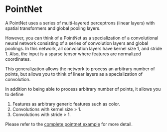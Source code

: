 PointNet
========

A PointNet uses a series of multi-layered perceptrons (linear layers) with
spatial transformers and global pooling layers.

However, you can think of a PointNet as a specialization of a convolutional
neural network consisting of a series of convolution layers and global poolings.
In this network, all convolution layers have kernel size 1, and stride 1. Also,
the input is a sparse tensor where features are normalized coordinates.

This generalization allows the network to process an arbitrary number of
points, but allows you to think of linear layers as a specialization of
convolution.

In addition to being able to process arbitrary number of points, it allows you
to define

1. Features as arbitrary generic features such as color.
2. Convolutions with kernel size > 1.
3. Convolutions with stride > 1.

Please refer to the [complete pointnet example](https://github.com/NVIDIA/MinkowskiEngine/blob/master/examples/pointnet.py) for more detail.
